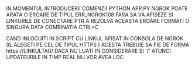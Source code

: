 IN MOMENTUL INTRODUCERII COMENZII PYTHON APP.PY NGROK POATE ARATA O EROARE
DE TIPUL ERR_NGROK108 FARA SA VA AFISEZE SI LINKURILE DE CONECTARE
PTR A REZOLVA ACEASTA EROARE FORMATI O SINGURA DATA COMBINATIA CTRL+C

CAND INLOCUITI IN SCRIPT CU LINKUL AFISAT IN CONSOLA DE NGROK (IL ALEGETI PE CEL
DE TIPUL HTTPS ) ACESTA TREBUIE SA FIE DE FORMA https://LINKULTAU/
DACA NU LUATI IN CONSIDERARE SI '/' ATUNCI UPDATEURILE IN TIMP REAL NU VOR AVEA LOC

